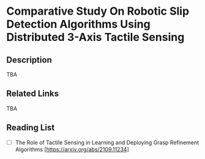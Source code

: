 # Comparative Study On Robotic Slip Detection Algorithms Using Distributed 3-Axis Tactile Sensing

## Description
TBA
## Related Links
TBA


## Reading List
- [ ] The Role of Tactile Sensing in Learning and Deploying Grasp Refinement Algorithms [https://arxiv.org/abs/2109.11234]
